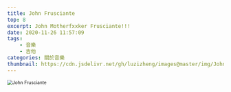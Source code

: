 ```yaml
---
title: John Frusciante
top: 8
excerpt: John Motherfxxker Frusciante!!!
date: 2020-11-26 11:57:09
tags: 
    - 音樂
    - 吉他
categories: 關於音樂
thumbnail: https://cdn.jsdelivr.net/gh/luzizheng/images@master/img/John_frusciante_hills_observatory_press_pic_aura_t-09.jpeg
---
```


<img src="https://cdn.jsdelivr.net/gh/luzizheng/images@master/img/John-Frusciante-scaled.jpeg" alt="John Frusciante" style="zoom:75%;" />


